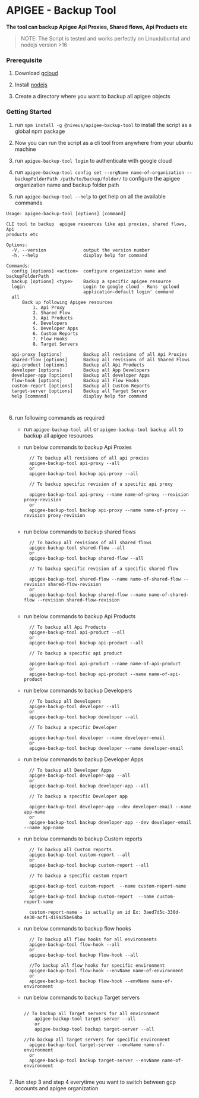 # APIGEE - Backup Tool

**The tool can backup Apigee Api Proxies, Shared flows, Api Products etc**

> NOTE: The Script is tested and works perfectly on Linux(ubuntu) and nodejs version >16



### Prerequisite

1. Download [gcloud](https://cloud.google.com/sdk/docs/install)

2. Install [nodejs](https://nodejs.org/)

3. Create a directory where you want to backup all apigee objects

### Getting Started


1. run `npm install -g @niveus/apigee-backup-tool` to install the script as a global npm package

2. Now you can run the script as a cli tool from anywhere from your ubuntu machine

3. run `apigee-backup-tool login` to authenticate with google cloud

4. run `apigee-backup-tool config set --orgName name-of-organization --backupFolderPath /path/to/backup/folder/` to configure the apigee organization name and backup folder path

5. run `apigee-backup-tool --help` to get help on all the available commands

```
Usage: apigee-backup-tool [options] [command]

CLI tool to backup  apigee resources like api proxies, shared flows, Api
products etc

Options:
  -V, --version              output the version number
  -h, --help                 display help for command

Commands:
  config [options] <action>  configure organization name and backupFolderPath
  backup [options] <type>    Backup a specific apigee resource
  login                      Login to google cloud - Runs 'gcloud
                             application-default login' command
  all                        
      Back up following Apigee resources
          1. Api Proxy
          2. Shared Flow
          3. Api Products
          4. Developers
          5. Developer Apps
          6. Custom Reports
          7. Flow Hooks
          8. Target Servers
      
  api-proxy [options]        Backup all revisions of all Api Proxies
  shared-flow [options]      Backup all revisions of all Shared Flows
  api-product [options]      Backup all Api Products
  developer [options]        Backup all App Developers
  developer-app [options]    Backup all developer Apps
  flow-hook [options]        Backup all Flow Hooks
  custom-report [options]    Backup all Custom Reports
  target-server [options]    Backup all Target Server
  help [command]             display help for command



```
6. run following commands as required

    - run `apigee-backup-tool all` or `apigee-backup-tool backup all` to backup all apigee resources
    - run below commands to backup Api Proxies
      ```
        // To backup all revisions of all api proxies
        apigee-backup-tool api-proxy --all
        or 
        apigee-backup-tool backup api-proxy --all

        // To backup specific revision of a specific api proxy

        apigee-backup-tool api-proxy --name name-of-proxy --revision proxy-revision
        or 
        apigee-backup-tool backup api-proxy --name name-of-proxy --revision proxy-revision


      ```
     
    - run below commands to backup shared flows
      ```
        // To backup all revisions of all shared flows
        apigee-backup-tool shared-flow --all
        or 
        apigee-backup-tool backup shared-flow --all

        // To backup specific revision of a specific shared flow

        apigee-backup-tool shared-flow --name name-of-shared-flow --revision shared-flow-revision
        or 
        apigee-backup-tool backup shared-flow --name name-of-shared-flow --revision shared-flow-revision


      ```

    - run below commands to backup Api Products
      ```
        // To backup all Api Products
        apigee-backup-tool api-product --all
        or 
        apigee-backup-tool backup api-product --all

        // To backup a specific api product

        apigee-backup-tool api-product --name name-of-api-product 
        or 
        apigee-backup-tool backup api-product --name name-of-api-product 
      ```

    - run below commands  to backup  Developers
      ```
        // To backup all Developers
        apigee-backup-tool developer --all
        or 
        apigee-backup-tool backup developer --all

        // To backup a specific Developer

        apigee-backup-tool developer --name developer-email
        or 
        apigee-backup-tool backup developer --name developer-email 
      ```

    - run below commands  to backup  Developer Apps
      ```
        // To backup all Developer Apps
        apigee-backup-tool developer-app --all
        or 
        apigee-backup-tool backup developer-app --all

        // To backup a specific Developer app

        apigee-backup-tool developer-app --dev developer-email --name app-name
        or 
        apigee-backup-tool backup developer-app --dev developer-email --name app-name
      ```
    - run below commands  to backup  Custom reports
      ```
        // To backup all Custom reports
        apigee-backup-tool custom-report --all
        or 
        apigee-backup-tool backup custom-report --all

        // To backup a specific custom report

        apigee-backup-tool custom-report  --name custom-report-name
        or 
        apigee-backup-tool backup custom-report  --name custom-report-name

        custom-report-name - is actually an id Ex: 3aed7d5c-330d-4e30-acf1-d19a25be64ba
      ```
    - run below commands to backup flow hooks
      ```
        // To backup all flow hooks for all environments
        apigee-backup-tool flow-hook --all
        or 
        apigee-backup-tool backup flow-hook --all

        //To backup all flow hooks for specific environment
        apigee-backup-tool flow-hook --envName name-of-environment
        or
        apigee-backup-tool backup flow-hook --envName name-of-environment
      ```
    - run below commands to backup  Target servers 
      ```

      // To backup all Target servers for all environment
          apigee-backup-tool target-server --all
          or 
          apigee-backup-tool backup target-server --all

      //To backup all Target servers for specific environment
        apigee-backup-tool target-server --envName name-of-environment
        or 
        apigee-backup-tool backup target-server --envName name-of-environment


      ```

   

7. Run step 3 and step 4 everytime you want to switch between gcp accounts and apigee organization

 








